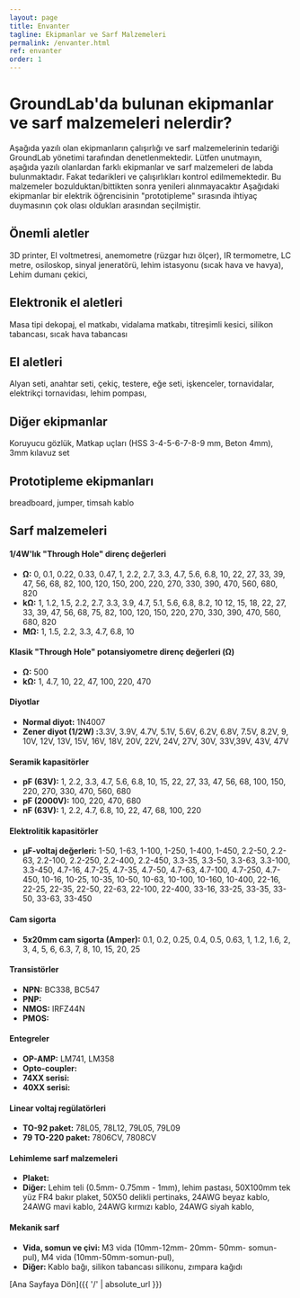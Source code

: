 ```yaml
---
layout: page
title: Envanter
tagline: Ekipmanlar ve Sarf Malzemeleri
permalink: /envanter.html
ref: envanter
order: 1
---
```

<h1>GroundLab'da bulunan ekipmanlar ve sarf malzemeleri nelerdir?</h1>
Aşağıda yazılı olan ekipmanların çalışırlığı ve sarf malzemelerinin tedariği GroundLab yönetimi tarafından denetlenmektedir. Lütfen unutmayın, aşağıda yazılı olanlardan farklı ekipmanlar ve sarf malzemeleri de labda bulunmaktadır. Fakat tedarikleri ve çalışırlıkları kontrol edilmemektedir. Bu malzemeler bozulduktan/bittikten sonra yenileri alınmayacaktır Aşağıdaki ekipmanlar bir elektrik öğrencisinin "prototipleme" sırasında ihtiyaç duymasının çok olası oldukları arasından seçilmiştir.

<h2>Önemli aletler</h2>
   3D printer, El voltmetresi, anemometre (rüzgar hızı ölçer), IR termometre, LC metre, osiloskop, sinyal jeneratörü, lehim istasyonu (sıcak hava ve havya), Lehim dumanı çekici,

<h2>Elektronik el aletleri </h2>
  Masa tipi dekopaj, el matkabı, vidalama matkabı, titreşimli kesici, silikon tabancası, sıcak hava tabancası

<h2>El aletleri</h2>
Alyan seti, anahtar seti, çekiç, testere, eğe seti,  işkenceler, tornavidalar, elektrikçi tornavidası, lehim pompası,

<h2>Diğer ekipmanlar</h2>
Koruyucu gözlük, Matkap uçları (HSS 3-4-5-6-7-8-9 mm, Beton 4mm), 3mm kılavuz set

<h2>Prototipleme ekipmanları</h2>
breadboard, jumper, timsah kablo

<h2>Sarf malzemeleri </h2>

<h4>1/4W'lık "Through Hole" direnç değerleri</h4>
  <ul>
    <li><b>Ω:</b> 0, 0.1, 0.22, 0.33, 0.47, 1, 2.2, 2.7, 3.3, 4.7, 5.6, 6.8, 10, 22, 27, 33, 39, 47, 56, 68, 82, 100, 120, 150, 200, 220, 270, 330, 390, 470, 560, 680, 820 </li>
    <li><b>kΩ:</b> 1, 1.2, 1.5, 2.2, 2.7, 3.3, 3.9, 4.7, 5.1, 5.6, 6.8, 8.2, 10 12, 15, 18, 22, 27, 33, 39, 47, 56, 68, 75, 82, 100, 120, 150, 220, 270, 330, 390, 470, 560, 680, 820 </li>
    <li><b>MΩ:</b> 1, 1.5, 2.2, 3.3, 4.7, 6.8, 10 </li>
  </ul>

<h4>Klasik "Through Hole" potansiyometre direnç değerleri (Ω)</h4>
  <ul>
    <li><b>Ω:</b> 500 </li>
    <li><b>kΩ:</b> 1, 4.7, 10, 22, 47, 100, 220, 470 </li>
  </ul>

<h4>Diyotlar</h4>
  <ul>
    <li><b>Normal diyot:</b> 1N4007 </li>
    <li><b>Zener diyot (1/2W) :</b>3.3V, 3.9V, 4.7V, 5.1V, 5.6V, 6.2V, 6.8V, 7.5V, 8.2V, 9, 10V, 12V, 13V, 15V, 16V, 18V, 20V, 22V, 24V, 27V, 30V, 33V,39V, 43V, 47V   </li>  
  </ul>  

<h4>Seramik kapasitörler </h4>
  <ul>
    <li><b>pF (63V):</b> 1, 2.2, 3.3, 4.7, 5.6, 6.8, 10, 15, 22, 27, 33, 47, 56, 68, 100, 150, 220, 270, 330, 470, 560, 680 </li>
    <li><b>pF (2000V):</b> 100, 220, 470, 680 </li>
    <li><b>nF (63V):</b> 1, 2.2, 4.7, 6.8, 10, 22, 47, 68, 100, 220 </li>
  </ul>

<h4>Elektrolitik kapasitörler</h4>
  <ul>
    <li><b> μF-voltaj değerleri:</b> 1-50, 1-63, 1-100, 1-250, 1-400, 1-450, 2.2-50, 2.2-63, 2.2-100, 2.2-250, 2.2-400, 2.2-450, 3.3-35, 3.3-50, 3.3-63, 3.3-100, 3.3-450, 4.7-16, 4.7-25, 4.7-35, 4.7-50, 4.7-63, 4.7-100, 4.7-250, 4.7-450, 10-16, 10-25, 10-35, 10-50, 10-63, 10-100, 10-160, 10-400, 22-16, 22-25, 22-35, 22-50, 22-63, 22-100, 22-400, 33-16, 33-25, 33-35, 33-50, 33-63, 33-450 </li>
  </ul>
<h4>Cam sigorta</h4>   
  <ul>
    <li><b> 5x20mm cam sigorta (Amper):</b> 0.1, 0.2, 0.25, 0.4, 0.5, 0.63, 1, 1.2, 1.6, 2, 3, 4, 5, 6, 6.3, 7, 8, 10, 15, 20, 25 </li>
  </ul>

<h4>Transistörler</h4>
  <ul>
    <li><b>NPN:</b> BC338, BC547 </li>
    <li><b>PNP:</b>  </li>
    <li><b>NMOS:</b> IRFZ44N </li>
    <li><b>PMOS:</b>  </li>
  </ul>
<h4>Entegreler</h4>
  <ul>
    <li><b>OP-AMP:</b> LM741, LM358 </li>
    <li><b>Opto-coupler:</b>  </li>
    <li><b>74XX serisi:</b>  </li>
    <li><b>40XX serisi:</b>  </li>
  </ul>    
<h4>Linear voltaj regülatörleri</h4>
<ul>
  <li><b> TO-92 paket:</b> 78L05, 78L12, 79L05, 79L09 </li>
  <li><b>79 TO-220 paket:</b> 7806CV, 7808CV  </li>
</ul>

<h4>Lehimleme sarf malzemeleri</h4>
  <ul>
    <li><b> Plaket:</b> </li>
    <li><b> Diğer:</b> Lehim teli (0.5mm- 0.75mm - 1mm), lehim pastası, 50X100mm tek yüz FR4 bakır plaket, 50X50 delikli pertinaks, 24AWG beyaz kablo, 24AWG mavi kablo, 24AWG kırmızı kablo, 24AWG siyah kablo, </li>
  </ul>


<h4>Mekanik sarf</h4>
  <ul>        
    <li><b> Vida, somun ve çivi: </b> M3 vida (10mm-12mm- 20mm- 50mm- somun- pul), M4 vida (10mm-50mm-somun-pul),   </li>
    <li><b> Diğer: </b> Kablo bağı, silikon tabancası silikonu, zımpara kağıdı</li>
  </ul>


[Ana Sayfaya Dön]({{ '/' | absolute_url }})
